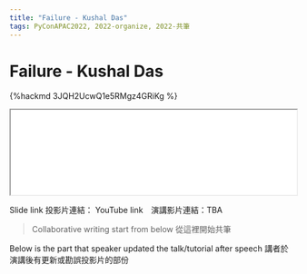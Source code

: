 ```yaml
---
title: "Failure - Kushal Das"
tags: PyConAPAC2022, 2022-organize, 2022-共筆
---
```


# Failure - Kushal Das

{%hackmd 3JQH2UcwQ1e5RMgz4GRiKg %}

<iframe src= height=450 width=100%></iframe>


Slide link 投影片連結：
YouTube link　演講影片連結：TBA

> Collaborative writing start from below 
> 從這裡開始共筆 

Below is the part that speaker updated the talk/tutorial after speech
講者於演講後有更新或勘誤投影片的部份